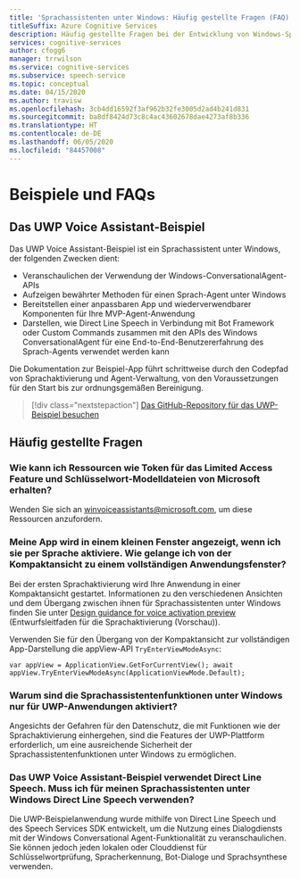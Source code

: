 ```yaml
---
title: 'Sprachassistenten unter Windows: Häufig gestellte Fragen (FAQ)'
titleSuffix: Azure Cognitive Services
description: Häufig gestellte Fragen bei der Entwicklung von Windows-Sprach-Agents.
services: cognitive-services
author: cfogg6
manager: trrwilson
ms.service: cognitive-services
ms.subservice: speech-service
ms.topic: conceptual
ms.date: 04/15/2020
ms.author: travisw
ms.openlocfilehash: 3cb4dd16592f3af962b32fe3005d2ad4b241d831
ms.sourcegitcommit: ba8df8424d73c8c4ac43602678dae4273af8b336
ms.translationtype: HT
ms.contentlocale: de-DE
ms.lasthandoff: 06/05/2020
ms.locfileid: "84457008"
---
```

# <a name="samples-and-faqs"></a>Beispiele und FAQs

## <a name="the-uwp-voice-assistant-sample"></a>Das UWP Voice Assistant-Beispiel

Das UWP Voice Assistant-Beispiel ist ein Sprachassistent unter Windows, der folgenden Zwecken dient:

- Veranschaulichen der Verwendung der Windows-ConversationalAgent-APIs
- Aufzeigen bewährter Methoden für einen Sprach-Agent unter Windows
- Bereitstellen einer anpassbaren App und wiederverwendbarer Komponenten für Ihre MVP-Agent-Anwendung
- Darstellen, wie Direct Line Speech in Verbindung mit Bot Framework oder Custom Commands zusammen mit den APIs des Windows ConversationalAgent für eine End-to-End-Benutzererfahrung des Sprach-Agents verwendet werden kann

Die Dokumentation zur Beispiel-App führt schrittweise durch den Codepfad von Sprachaktivierung und Agent-Verwaltung, von den Voraussetzungen für den Start bis zur ordnungsgemäßen Bereinigung.

> [!div class="nextstepaction"]
> [Das GitHub-Repository für das UWP-Beispiel besuchen](https://aka.ms/MVA/sample)

## <a name="frequently-asked-questions"></a>Häufig gestellte Fragen

### <a name="how-do-i-contact-microsoft-for-resources-like-limited-access-feature-tokens-and-keyword-model-files"></a>Wie kann ich Ressourcen wie Token für das Limited Access Feature und Schlüsselwort-Modelldateien von Microsoft erhalten?

Wenden Sie sich an winvoiceassistants@microsoft.com, um diese Ressourcen anzufordern.

### <a name="my-app-is-showing-in-a-small-window-when-i-activate-it-by-voice-how-can-i-transition-from-the-compact-view-to-a-full-application-window"></a>Meine App wird in einem kleinen Fenster angezeigt, wenn ich sie per Sprache aktiviere. Wie gelange ich von der Kompaktansicht zu einem vollständigen Anwendungsfenster?

Bei der ersten Sprachaktivierung wird Ihre Anwendung in einer Kompaktansicht gestartet. Informationen zu den verschiedenen Ansichten und dem Übergang zwischen ihnen für Sprachassistenten unter Windows finden Sie unter [Design guidance for voice activation preview](windows-voice-assistants-best-practices.md#design-guidance-for-voice-activation-preview) (Entwurfsleitfaden für die Sprachaktivierung (Vorschau)).

Verwenden Sie für den Übergang von der Kompaktansicht zur vollständigen App-Darstellung die appView-API `TryEnterViewModeAsync`:

`var appView = ApplicationView.GetForCurrentView();
 await appView.TryEnterViewModeAsync(ApplicationViewMode.Default);`

### <a name="why-are-voice-assistant-features-on-windows-only-enabled-for-uwp-applications"></a>Warum sind die Sprachassistentenfunktionen unter Windows nur für UWP-Anwendungen aktiviert?

Angesichts der Gefahren für den Datenschutz, die mit Funktionen wie der Sprachaktivierung einhergehen, sind die Features der UWP-Plattform erforderlich, um eine ausreichende Sicherheit der Sprachassistentenfunktionen unter Windows zu ermöglichen.

### <a name="the-uwp-voice-assistant-sample-uses-direct-line-speech-do-i-have-to-use-direct-line-speech-for-my-voice-assistant-on-windows"></a>Das UWP Voice Assistant-Beispiel verwendet Direct Line Speech. Muss ich für meinen Sprachassistenten unter Windows Direct Line Speech verwenden?

Die UWP-Beispielanwendung wurde mithilfe von Direct Line Speech und des Speech Services SDK entwickelt, um die Nutzung eines Dialogdiensts mit der Windows Conversational Agent-Funktionalität zu veranschaulichen. Sie können jedoch jeden lokalen oder Clouddienst für Schlüsselwortprüfung, Spracherkennung, Bot-Dialoge und Sprachsynthese verwenden.